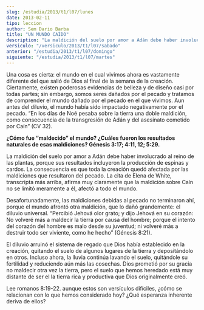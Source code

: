 ```yaml
---
slug: /estudia/2013/t1/l07/lunes
date: 2013-02-11
tipo: leccion
author: Sem Dario Barba
title: "UN MUNDO CAÍDO"
description: "La maldición del suelo por amor a Adán debe haber involucrado al reino de las  plantas, porque sus resultados incluyeron la producción de espinas y cardos. La  consecuencia es que toda la creación quedó afectada por las maldiciones que  resultaron del pecado."
versiculo: "/versiculo/2013/t1/l07/sabado"
anterior: "/estudia/2013/t1/l07/domingo"
siguiente: "/estudia/2013/t1/l07/martes"
---
```


Una cosa es cierta: el mundo en el cual vivimos ahora es vastamente diferente del que salió de Dios al final de la semana de la creación. Ciertamente, existen poderosas evidencias de belleza y de diseño casi por todas partes; sin embargo, somos seres dañados por el pecado y tratamos de comprender el mundo dañado por el pecado en el que vivimos. Aun antes del diluvio, el mundo había sido impactado negativamente por el pecado. “En los días de Noé pesaba sobre la tierra una doble maldición, como consecuencia de la transgresión de Adán y del asesinato cometido por Caín” (CV 32).

**¿Cómo fue “maldecido” el mundo? ¿Cuáles fueron los resultados naturales de esas maldiciones? Génesis 3:17; 4:11, 12; 5:29.**

La maldición del suelo por amor a Adán debe haber involucrado al reino de las plantas, porque sus resultados incluyeron la producción de espinas y cardos. La consecuencia es que toda la creación quedó afectada por las maldiciones que resultaron del pecado. La cita de Elena de White, transcripta más arriba, afirma muy claramente que la maldición sobre Caín no se limitó meramente a él, afectó a todo el mundo.

Desafortunadamente, las maldiciones debidas al pecado no terminaron ahí, porque el mundo afrontó otra maldición, que lo dañó grandemente: el diluvio universal. “Percibió Jehová olor grato; y dijo Jehová en su corazón: No volveré más a maldecir la tierra por causa del hombre; porque el intento del corazón del hombre es malo desde su juventud; ni volveré más a destruir todo ser viviente, como he hecho” (Génesis 8:21).

El diluvio arruinó el sistema de regado que Dios había establecido en la creación, quitando el suelo de algunos lugares de la tierra y depositándolo en otros. Incluso ahora, la lluvia continúa lavando el suelo, quitándole su fertilidad y reduciendo aún más las cosechas. Dios prometió por su gracia no maldecir otra vez la tierra, pero el suelo que hemos heredado está muy distante de ser el la tierra rica y productiva que Dios originalmente creó.

Lee romanos 8:19-22. aunque estos son versículos difíciles, ¿cómo se relacionan con lo que hemos considerado hoy? ¿Qué esperanza inherente deriva de ellos?
